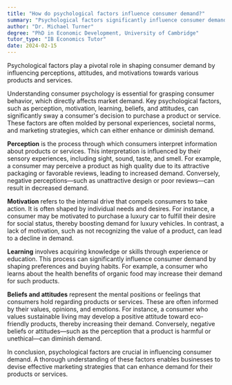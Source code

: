 ```yaml
---
title: "How do psychological factors influence consumer demand?"
summary: "Psychological factors significantly influence consumer demand by shaping perceptions, attitudes, and motivations towards products or services."
author: "Dr. Michael Turner"
degree: "PhD in Economic Development, University of Cambridge"
tutor_type: "IB Economics Tutor"
date: 2024-02-15
---
```


Psychological factors play a pivotal role in shaping consumer demand by influencing perceptions, attitudes, and motivations towards various products and services.

Understanding consumer psychology is essential for grasping consumer behavior, which directly affects market demand. Key psychological factors, such as perception, motivation, learning, beliefs, and attitudes, can significantly sway a consumer's decision to purchase a product or service. These factors are often molded by personal experiences, societal norms, and marketing strategies, which can either enhance or diminish demand.

**Perception** is the process through which consumers interpret information about products or services. This interpretation is influenced by their sensory experiences, including sight, sound, taste, and smell. For example, a consumer may perceive a product as high quality due to its attractive packaging or favorable reviews, leading to increased demand. Conversely, negative perceptions—such as unattractive design or poor reviews—can result in decreased demand.

**Motivation** refers to the internal drive that compels consumers to take action. It is often shaped by individual needs and desires. For instance, a consumer may be motivated to purchase a luxury car to fulfill their desire for social status, thereby boosting demand for luxury vehicles. In contrast, a lack of motivation, such as not recognizing the value of a product, can lead to a decline in demand.

**Learning** involves acquiring knowledge or skills through experience or education. This process can significantly influence consumer demand by shaping preferences and buying habits. For example, a consumer who learns about the health benefits of organic food may increase their demand for such products.

**Beliefs and attitudes** represent the mental positions or feelings that consumers hold regarding products or services. These are often informed by their values, opinions, and emotions. For instance, a consumer who values sustainable living may develop a positive attitude toward eco-friendly products, thereby increasing their demand. Conversely, negative beliefs or attitudes—such as the perception that a product is harmful or unethical—can diminish demand.

In conclusion, psychological factors are crucial in influencing consumer demand. A thorough understanding of these factors enables businesses to devise effective marketing strategies that can enhance demand for their products or services.
    